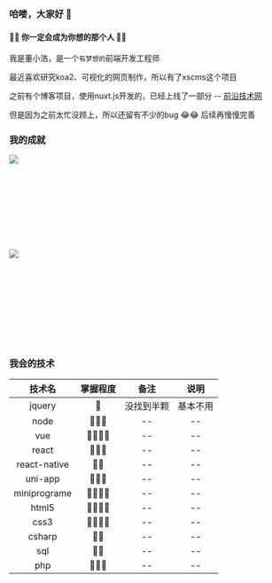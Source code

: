 ### 哈喽，大家好 👋

#### 🤗🤗  你一定会成为你想的那个人  🤗🤗

我是董小浩，是一个``有梦想的``前端开发工程师

最近喜欢研究koa2、可视化的网页制作，所以有了xscms这个项目

之前有个博客项目，使用nuxt.js开发的，已经上线了一部分 -- [前沿技术网](https://www.quzhaota.cn/)

但是因为之前太忙没顾上，所以还留有不少的bug 😂😂  后续再慢慢完善

### 我的成就

<img align="left" src="https://github-readme-stats.vercel.app/api?username=edgardong&show_icons=true&icon_color=0366d6&text_color=24292e&bg_color=ffffff" />
<br/><br/><br/><br/><br/><br/><br/><br/><br/><br/>

<img align="left" src="https://github-readme-stats.vercel.app/api/top-langs/?username=edgardong&layout=compact" />
<br/><br/><br/><br/><br/><br/><br/><br/><br/><br/>

### 我会的技术

| 技术名|掌握程度|备注|说明|
| :----:  | :----:  | :----: | :---: |
|jquery|🌟|没找到半颗 | 基本不用 |
|node| 🌟🌟🌟 | -- | -- |
|vue|🌟🌟🌟🌟| -- | -- |
|react|🌟🌟🌟| -- | -- |
|react-native|🌟🌟| -- | -- |
|uni-app|🌟🌟🌟| -- | -- |
|miniprograme|🌟🌟🌟🌟| -- | -- |
|html5|🌟🌟🌟🌟| -- | -- |
|css3|🌟🌟🌟🌟| -- | -- |
|csharp|🌟🌟| -- | -- |
|sql|🌟🌟| -- | -- |
|php|🌟🌟🌟| -- | -- |



